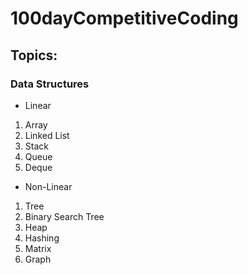 # 100dayCompetitiveCoding

## Topics:

### Data Structures

* Linear
1. Array
2. Linked List
3. Stack
4. Queue
4. Deque

* Non-Linear
1. Tree
2. Binary Search Tree
3. Heap
4. Hashing
5. Matrix
6. Graph

